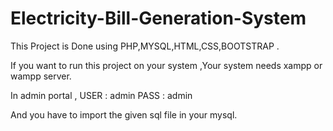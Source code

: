 # Electricity-Bill-Generation-System

This Project is Done using PHP,MYSQL,HTML,CSS,BOOTSTRAP .

If you want to run this project on your system ,Your system needs xampp or wampp server.

In admin portal , 
USER : admin
PASS : admin

And you have to import the given sql file in your mysql.
